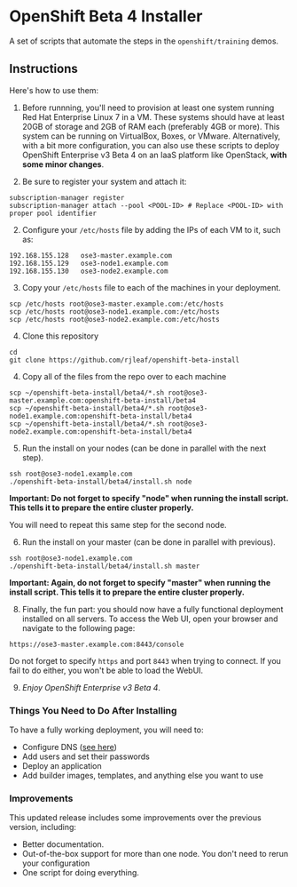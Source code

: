 # OpenShift Beta 4 Installer
A set of scripts that automate the steps in the ````openshift/training```` demos.

## Instructions
Here's how to use them:

1.  Before runnning, you'll need to provision at least one system running Red Hat Enterprise Linux 7 in a VM. These systems should have at least 20GB of storage and 2GB of RAM each (preferably 4GB or more). This system can be running on VirtualBox, Boxes, or VMware. Alternatively, with a bit more configuration, you can also use these scripts to deploy OpenShift Enterprise v3 Beta 4 on an IaaS platform like OpenStack, **with some minor changes**.

1. Be sure to register your system and attach it:
  ````
  subscription-manager register
  subscription-manager attach --pool <POOL-ID> # Replace <POOL-ID> with proper pool identifier
  ````

2. Configure your ``/etc/hosts`` file by adding the IPs of each VM to it, such as:

  ````
  192.168.155.128   ose3-master.example.com
  192.168.155.129   ose3-node1.example.com
  192.168.155.130   ose3-node2.example.com
  ````

3. Copy your ``/etc/hosts`` file to each of the machines in your deployment.
  ````
  scp /etc/hosts root@ose3-master.example.com:/etc/hosts
  scp /etc/hosts root@ose3-node1.example.com:/etc/hosts
  scp /etc/hosts root@ose3-node2.example.com:/etc/hosts
  ````

4. Clone this repository
  ````
  cd
  git clone https://github.com/rjleaf/openshift-beta-install
  ````

4. Copy all of the files from the repo over to each machine
  ````
  scp ~/openshift-beta-install/beta4/*.sh root@ose3-master.example.com:openshift-beta-install/beta4
  scp ~/openshift-beta-install/beta4/*.sh root@ose3-node1.example.com:openshift-beta-install/beta4
  scp ~/openshift-beta-install/beta4/*.sh root@ose3-node2.example.com:openshift-beta-install/beta4
  ````

5. Run the install on your nodes (can be done in parallel with the next step).
  ````
  ssh root@ose3-node1.example.com
  ./openshift-beta-install/beta4/install.sh node
  ````
  **Important: Do not forget to specify "node" when running the install script. This tells it to prepare the entire cluster properly.**

  You will need to repeat this same step for the second node.

6. Run the install on your master (can be done in parallel with previous).
  ````
  ssh root@ose3-node1.example.com
  ./openshift-beta-install/beta4/install.sh master
  ````
  **Important: Again, do not forget to specify "master" when running the install script. This tells it to prepare the entire cluster properly.**

8. Finally, the fun part: you should now have a fully functional deployment installed on all servers. To access the Web UI, open your browser and navigate to the following page:

  ````
  https://ose3-master.example.com:8443/console
  ````
  Do not forget to specify ``https`` and port ``8443`` when trying to connect. If you fail to do either, you won't be able to load the WebUI.

9. *Enjoy OpenShift Enterprise v3 Beta 4*.

### Things You Need to Do After Installing

To have a fully working deployment, you will need to:
  - Configure DNS ([see here](https://github.com/openshift/training/blob/master/beta-3-setup.md#dns))
  - Add users and set their passwords
  - Deploy an application
  - Add builder images, templates, and anything else you want to use

### Improvements

This updated release includes some improvements over the previous version, including:
  - Better documentation.
  - Out-of-the-box support for more than one node. You don't need to rerun your configuration
  - One script for doing everything.
